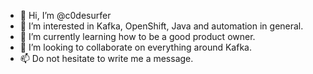 - 👋 Hi, I’m @c0desurfer
- 👀 I’m interested in Kafka, OpenShift, Java and automation in general.
- 🌱 I’m currently learning how to be a good product owner.
- 💞️ I’m looking to collaborate on everything around Kafka.
- 📫 Do not hesitate to write me a message.

<!---
c0desurfer/c0desurfer is a ✨ special ✨ repository because its `README.md` (this file) appears on your GitHub profile.
You can click the Preview link to take a look at your changes.
--->
